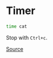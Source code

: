 # Timer

```bash
time cat
```
Stop with `Ctrl+c`.

[Source](https://superuser.com/questions/611538/is-there-a-way-to-display-a-countdown-or-stopwatch-timer-in-a-terminal)

